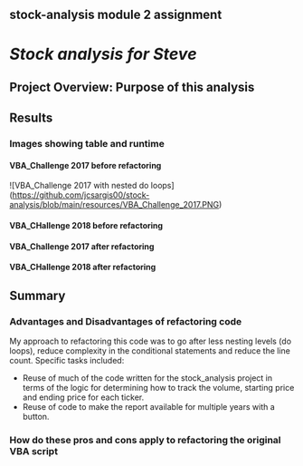 ## stock-analysis module 2 assignment
# *Stock analysis for Steve*
## Project Overview: Purpose of this analysis
## Results
### Images showing table and runtime
#### VBA_Challenge 2017 before refactoring
![VBA_Challenge 2017 with nested do loops] (https://github.com/jcsargis00/stock-analysis/blob/main/resources/VBA_Challenge_2017.PNG)
#### VBA_CHallenge 2018 before refactoring
#### VBA_Challenge 2017 after refactoring
#### VBA_CHallenge 2018 after refactoring
## Summary
### Advantages and Disadvantages of refactoring code
My approach to refactoring this code was to go after less nesting levels (do loops), reduce complexity in the conditional statements and reduce the line count.  Specific tasks included:
*  Reuse of much of the code written for the stock_analysis project in terms of the logic for determining how to track the volume, starting price and ending price for each ticker. 
* Reuse of code to make the report available for multiple years with a button.

### How do these pros and cons apply to refactoring the original VBA script

